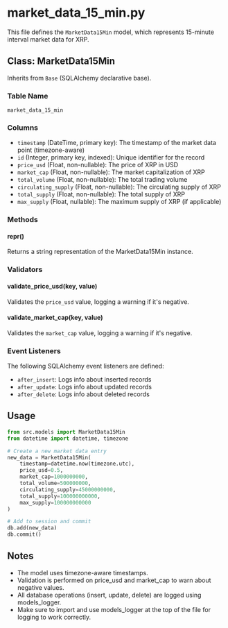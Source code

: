 # market_data_15_min.py

This file defines the `MarketData15Min` model, which represents 15-minute interval market data for XRP.

## Class: MarketData15Min

Inherits from `Base` (SQLAlchemy declarative base).

### Table Name
`market_data_15_min`

### Columns

- `timestamp` (DateTime, primary key): The timestamp of the market data point (timezone-aware)
- `id` (Integer, primary key, indexed): Unique identifier for the record
- `price_usd` (Float, non-nullable): The price of XRP in USD
- `market_cap` (Float, non-nullable): The market capitalization of XRP
- `total_volume` (Float, non-nullable): The total trading volume
- `circulating_supply` (Float, non-nullable): The circulating supply of XRP
- `total_supply` (Float, non-nullable): The total supply of XRP
- `max_supply` (Float, nullable): The maximum supply of XRP (if applicable)

### Methods

#### __repr__()
Returns a string representation of the MarketData15Min instance.

### Validators

#### validate_price_usd(key, value)
Validates the `price_usd` value, logging a warning if it's negative.

#### validate_market_cap(key, value)
Validates the `market_cap` value, logging a warning if it's negative.

### Event Listeners

The following SQLAlchemy event listeners are defined:

- `after_insert`: Logs info about inserted records
- `after_update`: Logs info about updated records
- `after_delete`: Logs info about deleted records

## Usage

```python
from src.models import MarketData15Min
from datetime import datetime, timezone

# Create a new market data entry
new_data = MarketData15Min(
    timestamp=datetime.now(timezone.utc),
    price_usd=0.5,
    market_cap=1000000000,
    total_volume=500000000,
    circulating_supply=45000000000,
    total_supply=100000000000,
    max_supply=100000000000
)

# Add to session and commit
db.add(new_data)
db.commit()
```
## Notes

- The model uses timezone-aware timestamps.
- Validation is performed on price_usd and market_cap to warn about negative values.
- All database operations (insert, update, delete) are logged using models_logger.
- Make sure to import and use models_logger at the top of the file for logging to work correctly.
